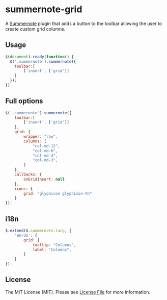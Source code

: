 # summernote-grid

A [Summernote](https://summernote.org/) plugin that adds a button to the toolbar allowing the user to create custom grid columns.

## Usage

``` javascript
$(document).ready(function() {
  $('.summernote').summernote({
    toolbar:[
        ['insert', ['grid']]
    ]
  });
});
```

## Full options
```javascript
$('.summernote').summernote({
    toolbar:[
        ['insert', ['grid']]
    ],
    grid: {
        wrapper: "row",
        columns: [
            "col-md-12",
            "col-md-6",
            "col-md-4",
            "col-md-3",
        ]
    },
    callbacks: {
        onGridInsert: null
    },
    icons: {
        grid: "glyphicon glyphicon-th"
    }
});
```

## i18n
```javascript
$.extend($.summernote.lang, {
    'en-US': {
        grid: {
            tooltip: "Columns",
            label: "Columns",
        }
    }
});
```

## License

The MIT License (MIT). Please see [License File](LICENSE.md) for more information.